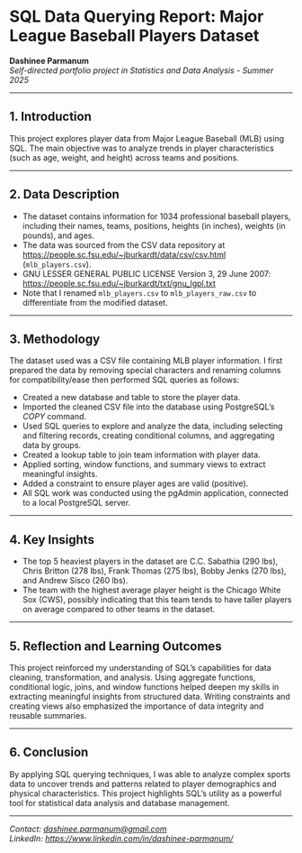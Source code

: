 # SQL Data Querying Report: Major League Baseball Players Dataset

**Dashinee Parmanum**  
*Self-directed portfolio project in Statistics and Data Analysis - Summer 2025*

---
## 1. Introduction
This project explores player data from Major League Baseball (MLB) using SQL. The main objective was to analyze trends in player characteristics (such as age, weight, and height) across teams and positions.

---
## 2. Data Description
- The dataset contains information for 1034 professional baseball players, including their names, teams, positions, heights (in inches), weights (in pounds), and ages.
- The data was sourced from the CSV data repository at https://people.sc.fsu.edu/~jburkardt/data/csv/csv.html (`mlb_players.csv`).
- GNU LESSER GENERAL PUBLIC LICENSE Version 3, 29 June 2007: https://people.sc.fsu.edu/~jburkardt/txt/gnu_lgpl.txt
- Note that I renamed `mlb_players.csv` to `mlb_players_raw.csv` to differentiate from the modified dataset.

---
## 3. Methodology
The dataset used was a CSV file containing MLB player information. I first prepared the data by removing special characters and renaming columns for compatibility/ease then performed SQL queries as follows:
- Created a new database and table to store the player data.  
- Imported the cleaned CSV file into the database using PostgreSQL’s *COPY* command.
- Used SQL queries to explore and analyze the data, including selecting and filtering records, creating conditional columns, and aggregating data by groups.  
- Created a lookup table to join team information with player data.  
- Applied sorting, window functions, and summary views to extract meaningful insights.  
- Added a constraint to ensure player ages are valid (positive).
- All SQL work was conducted using the pgAdmin application, connected to a local PostgreSQL server.
  
---
## 4. Key Insights
- The top 5 heaviest players in the dataset are C.C. Sabathia (290 lbs), Chris Britton (278 lbs), Frank Thomas (275 lbs), Bobby Jenks (270 lbs), and Andrew Sisco (260 lbs).
- The team with the highest average player height is the Chicago White Sox (CWS), possibly indicating that this team tends to have taller players on average compared to other teams in the dataset.

---
## 5. Reflection and Learning Outcomes
This project reinforced my understanding of SQL’s capabilities for data cleaning, transformation, and analysis. Using aggregate functions, conditional logic, joins, and window functions helped deepen my skills in extracting meaningful insights from structured data. Writing constraints and creating views also emphasized the importance of data integrity and reusable summaries.

---
## 6. Conclusion
By applying SQL querying techniques, I was able to analyze complex sports data to uncover trends and patterns related to player demographics and physical characteristics. This project highlights SQL’s utility as a powerful tool for statistical data analysis and database management.

---
*Contact: dashinee.parmanum@gmail.com*  
*LinkedIn: https://www.linkedin.com/in/dashinee-parmanum/*